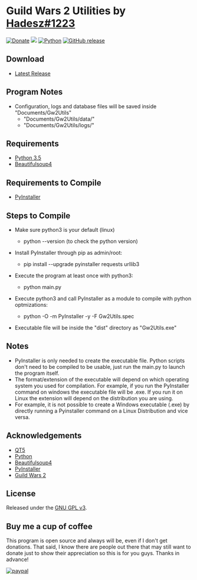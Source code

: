 # Guild Wars 2 Utilities by [Hadesz#1223](mailto:hadesz456@gmail.com)

[![Donate](https://img.shields.io/badge/Donate-PayPal-green.svg?style=plastic)](https://www.paypal.com/cgi-bin/webscr?cmd=_s-xclick&hosted_button_id=CTYZ8TK5MJV76)
[<img src="https://img.shields.io/github/license/Hadesz1/Gw2Utils.svg?style=plastic">](https://github.com/Hadesz1/Gw2Utils/blob/master/LICENSE)
[![Python](https://img.shields.io/badge/python-3.5-blue.svg?style=plastic)](https://www.python.org/downloads/)
[![GitHub release](https://img.shields.io/github/release/Hadesz1/Gw2Utils.svg?style=plastic)](https://github.com/Hadesz1/Gw2Utils/releases/latest)

## Download
+ [Latest Release](https://github.com/Hadesz1/Gw2Utils/releases/latest)

## Program Notes
+ Configuration, logs and database files will be saved inside "Documents/Gw2Utils"
    + "Documents/Gw2Utils/data/"
    + "Documents/Gw2Utils/logs/"

## Requirements
+ [Python 3.5](https://www.python.org/downloads/)
+ [Beautifulsoup4](https://pypi.org/project/beautifulsoup4/)
    
## Requirements to Compile
+ [PyInstaller](https://pyinstaller.readthedocs.io/en/stable/installation.html)

## Steps to Compile
+ Make sure python3 is your default (linux)
    + python --version (to check the python version)
+ Install PyInstaller through pip as admin/root:
    + pip install --upgrade pyinstaller requests urllib3
+ Execute the program at least once with python3:
    + python main.py
+ Execute python3 and call PyInstaller as a module to compile with python optmizations:
    + python -O -m PyInstaller -y -F Gw2Utils.spec
    
+ Executable file will be inside the "dist" directory as "Gw2Utils.exe"

## Notes
+ PyInstaller is only needed to create the executable file. Python scripts don't need to be compiled to be usable, just run the main.py to launch the program itself.
+ The format/extension of the executable will depend on which operating system you used for compilation. For example, if you run the PyInstaller command on windows the executable file will be .exe. If you run it on Linux the extension will depend on the distribution you are using.
+ For example, it is not possible to create a Windows executable (.exe) by directly running a Pyinstaller command on a Linux Distribution and vice versa.

## Acknowledgements
+ [QT5](https://www.qt.io)
+ [Python](https://www.python.org/downloads/)
+ [Beautifulsoup4](https://pypi.org/project/beautifulsoup4/)
+ [PyInstaller](https://pyinstaller.readthedocs.io/en/stable/installation.html)
+ [Guild Wars 2](https://www.guildwars2.com/en/)

## License
Released under the [GNU GPL v3](LICENSE).

## Buy me a cup of coffee
This program is open source and always will be, even if I don't get donations. That said, I know there are people out there that may still want to donate just to show their appreciation so this is for you guys. Thanks in advance!

[![paypal](https://www.paypalobjects.com/en_US/i/btn/btn_donate_SM.gif)](https://www.paypal.com/cgi-bin/webscr?cmd=_s-xclick&hosted_button_id=CTYZ8TK5MJV76)
